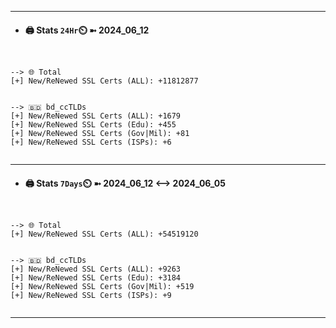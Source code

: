

---
- #### 🖨️ **Stats** `24Hr`⏲️ ➼ 2024_06_12
```console


--> 🌐 Total
[+] New/ReNewed SSL Certs (ALL): +11812877


--> 🇧🇩 bd_ccTLDs
[+] New/ReNewed SSL Certs (ALL): +1679
[+] New/ReNewed SSL Certs (Edu): +455
[+] New/ReNewed SSL Certs (Gov|Mil): +81
[+] New/ReNewed SSL Certs (ISPs): +6


```

---
- #### 🖨️ **Stats** `7Days`⏲️ ➼ 2024_06_12 <--> 2024_06_05
```console


--> 🌐 Total
[+] New/ReNewed SSL Certs (ALL): +54519120


--> 🇧🇩 bd_ccTLDs
[+] New/ReNewed SSL Certs (ALL): +9263
[+] New/ReNewed SSL Certs (Edu): +3184
[+] New/ReNewed SSL Certs (Gov|Mil): +519
[+] New/ReNewed SSL Certs (ISPs): +9


```

---

